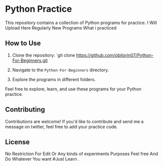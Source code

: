 # Python Practice

This repository contains a collection of Python programs for practice.
I Will Upload Here Regularly New Programs What i practiced

## How to Use
1. Clone the repository: `git clone https://github.com/obitorin07/Python-For-Beginners.git

2. Navigate to the `Python-For-Beginners` directory.
3. Explore the programs in different folders.

Feel free to explore, learn, and use these programs for your Python practice.

## Contributing
Contributions are welcome! If you'd like to contribute and send me a message on twitter, feel free to add your practice code.

## License
No Restriction For Edit Or Any kinds of experiments Purposes Feel free And Do Whatever You want #Just Learn .
